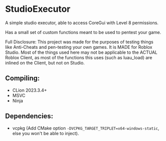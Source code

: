 # StudioExecutor

A simple studio executor, able to access CoreGui with Level 8 permissions.

Has a small set of custom functions meant to be used to pentest your game.

Full Disclosure: This project was made for the purposes of testing things like Anti-Cheats and pen-testing your own games. It is MADE for Roblox Studio. Most of the things used here may not be applicable to the ACTUAL Roblox Client, as most of the functions this uses (such as luau_load) are inlined on the Client, but not on Studio.


## Compiling:
- CLion 2023.3.4+ 
- MSVC
- Ninja

## Dependencies:
  - vcpkg (Add CMake option `-DVCPKG_TARGET_TRIPLET=x64-windows-static`, else you won't be able to inject).